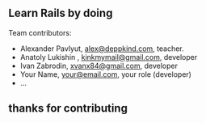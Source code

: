 ## Learn Rails by doing

Team contributors:

* Alexander Pavlyut, alex@deppkind.com, teacher.
* Anatoly Lukishin , kinkmymail@gmail.com, developer
* Ivan Zabrodin, xvanx84@gmail.com, developer
* Your Name, your@email.com, your role (developer)
* ...

## thanks for contributing

